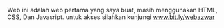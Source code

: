 Web ini adalah web pertama yang saya buat, masih menggunakan HTML, CSS, Dan Javasript.
untuk akses silahkan kunjungi www.bit.ly/webazwar
